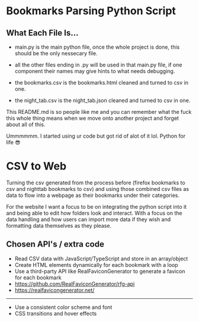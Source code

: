 # Bookmarks Parsing Python Script

## What Each File Is...

- main.py is the main python file, once the whole project is done, this should be the only nessecary file.

- all the other files ending in .py will be used in that main.py file, if one component their names may give hints to what needs debugging.

- the bookmarks.csv is the bookmarks.html cleaned and turned to csv in one.
- the night_tab.csv is the night_tab.json cleaned and turned to csv in one.

This README.md is so people like me and you can remember what the fuck this whole thing means when we move onto another project and forget about all of this.

Ummmmmm. I started using ur code but got rid of alot of it lol. Python for life 😎

# CSV to Web

Turning the csv generated from the process before (firefox bookmarks to csv and nighttab bookmarks to csv) and using those combined csv files as data to flow into a webpage as their bookmarks under their categories.

For the website I want a focus to be on integrating the python script into it and being able to edit how folders look and interact. With a focus on the data handling and how users can import more data if they wish and formatting data themselves as they please.

## Chosen API's / extra code

- Read CSV data with JavaScript/TypeScript and store in an array/object
- Create HTML elements dynamically for each bookmark with a loop
- Use a third-party API like RealFaviconGenerator to generate a favicon for each bookmark
- https://github.com/RealFaviconGenerator/rfg-api
- https://realfavicongenerator.net/

---

- Use a consistent color scheme and font
- CSS transitions and hover effects
